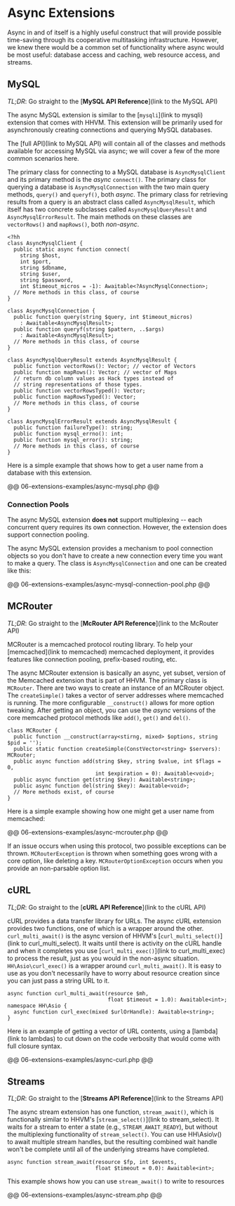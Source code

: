 # Async Extensions

Async in and of itself is a highly useful construct that will provide possible time-saving through its cooperative multitasking infrastructure. However, we knew there would be a common set of functionality where async would be most useful: database access and caching, web resource access, and streams.

## MySQL

*TL;DR*: Go straight to the [**MySQL API Reference**](link to the MySQL API)

The async MySQL extension is similar to the [`mysqli`](link to mysqli) extension that comes with HHVM. This extension will be primarily used for asynchronously creating connections and querying MySQL databases. 

The [full API](link to MySQL API) will contain all of the classes and methods available for accessing MySQL via async; we will cover a few of the more common scenarios here.

The primary class for connecting to a MySQL database is `AsyncMysqlClient` and its primary method is the *async* `connect()`. The primary class for querying a database is `AsyncMysqlConnection` with the two main query methods, `query()` and `queryf()`, both *async*. The primary class for retrieving results from a query is an abstract class called `AsyncMysqlResult`, which itself has two concrete subclasses called `AsyncMysqlQueryResult` and `AsyncMysqlErrorResult`. The main methods on these classes are `vectorRows()` and `mapRows()`, both *non-async*.

```
<?hh
class AsyncMysqlClient {
  public static async function connect(
    string $host,
    int $port,
    string $dbname,
    string $user,
    string $password,
    int $timeout_micros = -1): Awaitable<?AsyncMysqlConnection>;
  // More methods in this class, of course
}

class AsyncMysqlConnection {
  public function query(string $query, int $timeout_micros)
    : Awaitable<AsyncMysqlResult>;
  public function queryf(string $pattern, ..$args)
    : Awaitable<AsyncMysqlResult>;
  // More methods in this class, of course
}

class AsyncMysqlQueryResult extends AsyncMysqlResult {
  public function vectorRows(): Vector; // vector of Vectors
  public function mapRows(): Vector; // vector of Maps
  // return db column values as Hack types instead of
  // string representations of those types.
  public function vectorRowsTyped(): Vector;
  public function mapRowsTyped(): Vector;
  // More methods in this class, of course
}

class AsyncMysqlErrorResult extends AsyncMysqlResult {
  public function failureType(): string;
  public function mysql_errno(): int;
  public function mysql_error(): string;
  // More methods in this class, of course
}
```

Here is a simple example that shows how to get a user name from a database with this extension.

@@ 06-extensions-examples/async-mysql.php @@

### Connection Pools

The async MySQL extension **does not** support multiplexing -- each concurrent query requires its own connection. However, the extension does support connection pooling.

The async MySQL extension provides a mechanism to pool connection objects so you don't have to create a new connection every time you want to make a query. The class is `AsyncMysqlConnection` and one can be created like this:

@@ 06-extensions-examples/async-mysql-connection-pool.php @@

## MCRouter

*TL;DR*: Go straight to the [**McRouter API Reference**](link to the McRouter API)

MCRouter is a memcached protocol routing library. To help your [memcached](link to memcached) memcached deployment, it provides features like connection pooling, prefix-based routing, etc.

The async MCRouter extension is basically an async, yet subset, version of the Memcached extension that is part of HHVM. The primary class is `MCRouter`. There are two ways to create an instance of an MCRouter object. The `createSimple()` takes a vector of server addresses where memcached is running. The more configurable `__construct()` allows for more option tweaking. After getting an object, you can use the *async* versions of the core memcached protocol methods like `add()`, `get()` and `del()`.

```
class MCRouter {
  public function __construct(array<stirng, mixed> $options, string $pid = '');
  public static function createSimple(ConstVector<string> $servers): MCRouter;
  public async function add(string $key, string $value, int $flags = 0, 
                            int $expiration = 0): Awaitable<void>;
  public async function get(string $key): Awaitable<string>;
  public async function del(string $key): Awaitable<void>;
  // More methods exist, of course
}
```

Here is a simple example showing how one might get a user name from memcached:

@@ 06-extensions-examples/async-mcrouter.php @@

If an issue occurs when using this protocol, two possible exceptions can be thrown. `MCRouterException` is thrown when something goes wrong with a core option, like deleting a key. `MCRouterOptionException` occurs when you provide an non-parsable option list.

## cURL

*TL;DR*: Go straight to the [**cURL API Reference**](link to the cURL API)

cURL provides a data transfer library for URLs. The async cURL extension provides two functions, one of which is a wrapper around the other. `curl_multi_await()` is the async version of HHVM's [`curl_multi_select()`](link to curl_multi_select). It waits until there is activity on the cURL handle and when it completes you use [`curl_multi_exec()`](link to curl_multi_exec) to process the result, just as you would in the non-async situation. `HH\Asio\curl_exec()` is a wrapper around `curl_multi_await()`. It is easy to use as you don't necessarily have to worry about resource creation since you can just pass a string URL to it.

```
async function curl_multi_await(resource $mh, 
                                float $timeout = 1.0): Awaitable<int>;
namespace HH\Asio {
  async function curl_exec(mixed $urlOrHandle): Awaitable<string>;
}
```

Here is an example of getting a vector of URL contents, using a [lambda](link to lambdas) to cut down on the code verbosity that would come with full closure syntax.

@@ 06-extensions-examples/async-curl.php @@

## Streams  

*TL;DR*: Go straight to the [**Streams API Reference**](link to the Streams API)

The async stream extension has one function, `stream_await()`, which is functionally similar to HHVM's [`stream_select()`](link to stream_select). It waits for a stream to enter a state (e.g., `STREAM_AWAIT_READY`), but without the multiplexing functionality of `stream_select()`. You can use HH\Asio\v() to await multiple stream handles, but the resulting combined wait handle won't be complete until all of the underlying streams have completed.

```
async function stream_await(resource $fp, int $events, 
                            float $timeout = 0.0): Awaitable<int>;
```

This example shows how you can use `stream_await()` to write to resources

@@ 06-extensions-examples/async-stream.php @@
